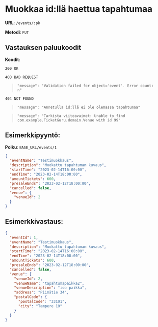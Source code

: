 # Muokkaa id:llä haettua tapahtumaa

**URL**: `/events/:pk`

**Metodi**: `PUT`

## Vastauksen paluukoodit

**Koodit**:

`200 OK`

`400 BAD REQUEST`

> `"message": "Validation failed for object='event'. Error count: n"`

`404 NOT FOUND`

> `"message": "Annetulla id:llä ei ole olemassa tapahtumaa"`

> `"message": "Tarkista viiteavaimet: Unable to find com.example.TicketGuru.domain.Venue with id 99"`

## Esimerkkipyyntö:

**Polku**: `BASE_URL/events/1`

```json
{
  "eventName": "Testimuokkaus",
  "description": "Muokattu tapahtuman kuvaus",
  "startTime": "2023-02-14T16:00:00",
  "endTime": "2023-02-14T18:00:00",
  "amountTickets": 600,
  "presaleEnds": "2023-02-12T18:00:00",
  "cancelled": false,
  "venue": {
    "venueId": 2
  }
}
```

## Esimerkkivastaus:

```json
{
  "eventId": 1,
  "eventName": "Testimuokkaus",
  "description": "Muokattu tapahtuman kuvaus",
  "startTime": "2023-02-14T16:00:00",
  "endTime": "2023-02-14T18:00:00",
  "amountTickets": 600,
  "presaleEnds": "2023-02-12T18:00:00",
  "cancelled": false,
  "venue": {
    "venueId": 2,
    "venueName": "tapahtumapaikka2",
    "venueDescription": "iso paikka",
    "address": "Piimätie 34",
    "postalCode": {
      "postalCode": "33101",
      "city": "Tampere 10"
    }
  }
}
```
